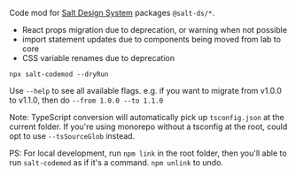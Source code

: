 Code mod for [Salt Design System](http://www.saltdesignsystem.com) packages `@salt-ds/*`.

- React props migration due to deprecation, or warning when not possible
- import statement updates due to components being moved from lab to core
- CSS variable renames due to deprecation

```
npx salt-codemod --dryRun
```

Use `--help` to see all available flags. e.g. if you want to migrate from v1.0.0 to v1.1.0, then do `--from 1.0.0 --to 1.1.0`

Note: TypeScript conversion will automatically pick up `tsconfig.json` at the current folder. If you're using monorepo without a tsconfig at the root, could opt to use `--tsSourceGlob` instead.

PS: For local development, run `npm link` in the root folder, then you'll able to run `salt-codemod` as if it's a command. `npm unlink` to undo.
